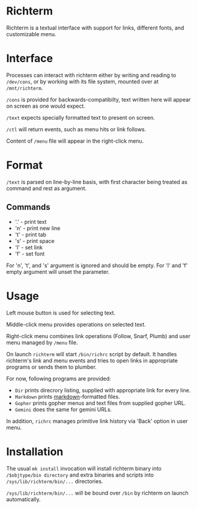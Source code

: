 # Richterm

Richterm is a textual interface with support for links, different fonts,
and customizable menu.

# Interface

Processes can interact with richterm either by writing and reading to
`/dev/cons`, or by working with its file system, mounted over at
`/mnt/richterm`.

`/cons` is provided for backwards-compatibilty, text written here
will appear on screen as one would expect.

`/text` expects specially formatted text to present on screen.

`/ctl` will return events, such as menu hits or link follows.

Content of `/menu` file will appear in the right-click menu.

# Format

`/text` is parsed on line-by-line basis, with first character
being treated as command and rest as argument.

## Commands

- '.' - print text
- 'n' - print new line
- 't' - print tab
- 's' - print space
- 'l' - set link
- 'f' - set font

For 'n', 't', and 's' argument is ignored and should be empty.
For 'l' and 'f' empty argument will unset the parameter.

# Usage

Left mouse button is used for selecting text.

Middle-click menu provides operations on selected text.

Right-click menu combines link operations (Follow, Snarf, Plumb)
and user menu managed by `/menu` file.

On launch `richterm` will start `/bin/richrc` script by default.
It handles richterm's link and menu events and tries to open links
in appropriate programs or sends them to plumber.

For now, following programs are provided:

- `Dir` prints direcrory listing, supplied with appropriate link for every line.
- `Markdown` prints [markdown](https://daringfireball.net/projects/markdown/)-formatted files.
- `Gopher` prints gopher menus and text files from supplied gopher URL.
- `Gemini` does the same for gemini URLs.

In addition, `richrc` manages primitive link history via 'Back' option in
user menu.

# Installation

The usual `mk install` invocation will install richterm binary
into `/$objtype/bin directory` and extra binaries and scripts into
`/sys/lib/richterm/bin/...` directories.

`/sys/lib/richterm/bin/...` will be bound over `/bin` by richterm
on launch automatically.
